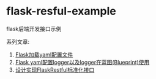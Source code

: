 # flask-resful-example
flask后端开发接口示例

系列文章:
1. [Flask加载yaml配置文件](https://blog.csdn.net/qq_22034353/article/details/88591681)
2. [Flask yaml配置logger以及logger在蓝图(Blueprint)使用](https://blog.csdn.net/qq_22034353/article/details/88629521)
3. [设计实现FlaskRestful标准化接口](https://blog.csdn.net/qq_22034353/article/details/88701947)
